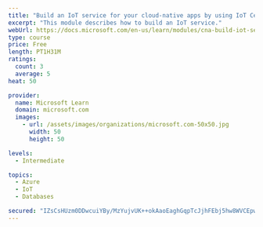 ```yaml
---
title: "Build an IoT service for your cloud-native apps by using IoT Central"
excerpt: "This module describes how to build an IoT service."
webUrl: https://docs.microsoft.com/en-us/learn/modules/cna-build-iot-service/
type: course
price: Free
length: PT1H31M
ratings:
  count: 3
  average: 5
heat: 50

provider:
  name: Microsoft Learn
  domain: microsoft.com
  images:
    - url: /assets/images/organizations/microsoft.com-50x50.jpg
      width: 50
      height: 50

levels:
  - Intermediate

topics:
  - Azure
  - IoT
  - Databases

secured: "IZsCsHUzm0DDwcuiYBy/MzYujvUK++okAaoEaghGqpTcJjhFEbj5hw8WVCEpwrfGZPB2sjAWASyn0/jTHYvfSH+Sbd1W5VTyMBbLPsOxL3e06oXTW+Bagm4uptWPWvbWobwan9sOwNQroAOl+2wRdZ6Mh766/OOWg+yKYd1gS4BO5Gpt+Zw+JsWCB8wVm4adSMcc5shkYlD5JI01DNw/lM0Qp7rxiBOKvKdRSHAC6Fyy4O7xZm1QQxB2upZkYF6Iv9bOV+iRNeR1gqP0pXShrzAHpASDCUVByKyFE49QFbW8bD2Gu6FgK3XhwLA/7w+F4kbEITFjfu4G42lA+WiE59ee23V0DHTkmQEW4USsP8TahITB5ygRssWW2b9sDhb97tu/T2j4rRchFsy1sgSkQhvsxyD8LN436aBXUbqUIWg=;z6+RhlW97duIt7tU96uWWQ=="
---
```


